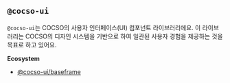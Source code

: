 ## `@cocso-ui`

`@cocso-ui`는 COCSO의 사용자 인터페이스(UI) 컴포넌트 라이브러리에요. 이 라이브러리는 COCSO의 디자인 시스템을 기반으로 하여 일관된 사용자 경험을 제공하는 것을 목표로 하고 있어요.

**Ecosystem**

- [@cocso-ui/baseframe](./ecosystem/baseframe)

